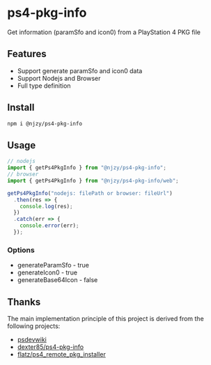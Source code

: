 # ps4-pkg-info

Get information (paramSfo and icon0) from a PlayStation 4 PKG file

## Features

- Support generate paramSfo and icon0 data
- Support Nodejs and Browser
- Full type definition

## Install

```bash
npm i @njzy/ps4-pkg-info
```

## Usage

```ts
// nodejs
import { getPs4PkgInfo } from "@njzy/ps4-pkg-info";
// browser
import { getPs4PkgInfo } from "@njzy/ps4-pkg-info/web";

getPs4PkgInfo("nodejs: filePath or browser: fileUrl")
  .then(res => {
    console.log(res);
  })
  .catch(err => {
    console.error(err);
  });
```

### Options

- generateParamSfo - true
- generateIcon0 - true
- generateBase64Icon - false

## Thanks

The main implementation principle of this project is derived from the following projects:

- [psdevwiki](https://www.psdevwiki.com/ps4/Package_Files)
- [dexter85/ps4-pkg-info](https://github.com/dexter85/ps4-pkg-info)
- [flatz/ps4_remote_pkg_installer](https://github.com/flatz/ps4_remote_pkg_installer)
